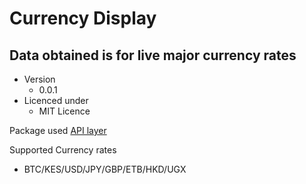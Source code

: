 # Currency Display

## Data obtained is for live major currency rates 

- Version
  - 0.0.1
- Licenced under 
  - MIT Licence
 
 Package used
 <a href="https://apilayer.com/#products" target ="_blank">API layer</a>
 
 Supported Currency rates
- BTC/KES/USD/JPY/GBP/ETB/HKD/UGX 
 
